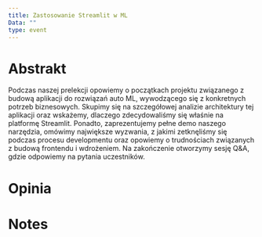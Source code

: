 ```yaml
---
title: Zastosowanie Streamlit w ML
Data: ""
type: event
---
```

# Abstrakt
Podczas naszej prelekcji opowiemy o początkach projektu związanego z budową aplikacji do rozwiązań auto ML, wywodzącego się z konkretnych potrzeb biznesowych. Skupimy się na szczegółowej analizie architektury tej aplikacji oraz wskażemy, dlaczego zdecydowaliśmy się właśnie na platformę Streamlit. Ponadto, zaprezentujemy pełne demo naszego narzędzia, omówimy największe wyzwania, z jakimi zetknęliśmy się podczas procesu developmentu oraz opowiemy o trudnościach związanych z budową frontendu i wdrożeniem. Na zakończenie otworzymy sesję Q&A, gdzie odpowiemy na pytania uczestników.
# Opinia

# Notes